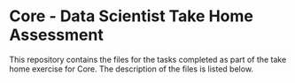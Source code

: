 # Core - Data Scientist Take Home Assessment

This repository contains the files for the tasks completed as part of the take home exercise for Core. The description of the files is listed below.

